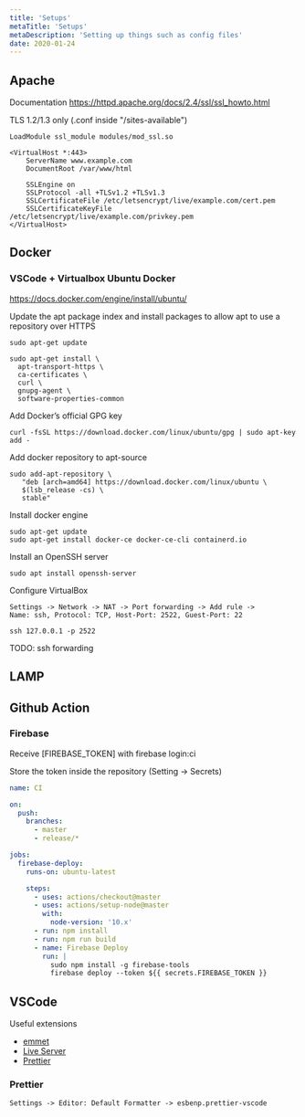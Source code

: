 ```yaml
---
title: 'Setups'
metaTitle: 'Setups'
metaDescription: 'Setting up things such as config files'
date: 2020-01-24
---
```


## Apache

Documentation
https://httpd.apache.org/docs/2.4/ssl/ssl_howto.html

TLS 1.2/1.3 only (.conf inside "/sites-available")

```text
LoadModule ssl_module modules/mod_ssl.so

<VirtualHost *:443>
    ServerName www.example.com
    DocumentRoot /var/www/html

    SSLEngine on
    SSLProtocol -all +TLSv1.2 +TLSv1.3
    SSLCertificateFile /etc/letsencrypt/live/example.com/cert.pem
    SSLCertificateKeyFile /etc/letsencrypt/live/example.com/privkey.pem
</VirtualHost>
```

## Docker

### VSCode + Virtualbox Ubuntu Docker

https://docs.docker.com/engine/install/ubuntu/

Update the apt package index and install packages to allow apt to use a repository over HTTPS

```text
sudo apt-get update

sudo apt-get install \
  apt-transport-https \
  ca-certificates \
  curl \
  gnupg-agent \
  software-properties-common
```

Add Docker’s official GPG key

```text
curl -fsSL https://download.docker.com/linux/ubuntu/gpg | sudo apt-key add -
```

Add docker repository to apt-source 

```text
sudo add-apt-repository \
   "deb [arch=amd64] https://download.docker.com/linux/ubuntu \
   $(lsb_release -cs) \
   stable"
```

Install docker engine

```text
sudo apt-get update
sudo apt-get install docker-ce docker-ce-cli containerd.io
```

Install an OpenSSH server

```text
sudo apt install openssh-server
```

Configure VirtualBox

```text
Settings -> Network -> NAT -> Port forwarding -> Add rule ->
Name: ssh, Protocol: TCP, Host-Port: 2522, Guest-Port: 22

ssh 127.0.0.1 -p 2522
```

TODO: ssh forwarding 

## LAMP



## Github Action

### Firebase

Receive [FIREBASE_TOKEN] with firebase login:ci

Store the token inside the repository (Setting -> Secrets)

```yml
name: CI

on:
  push:
    branches:
      - master
      - release/*

jobs:
  firebase-deploy:
    runs-on: ubuntu-latest

    steps:
      - uses: actions/checkout@master
      - uses: actions/setup-node@master
        with:
          node-version: '10.x'
      - run: npm install
      - run: npm run build
      - name: Firebase Deploy
        run: |
          sudo npm install -g firebase-tools
          firebase deploy --token ${{ secrets.FIREBASE_TOKEN }}
```

## VSCode

Useful extensions

- [emmet](https://docs.emmet.io/)
- [Live Server](https://ritwickdey.github.io/vscode-live-server/)
- [Prettier](https://marketplace.visualstudio.com/items?itemName=esbenp.prettier-vscode)

### Prettier

```text
Settings -> Editor: Default Formatter -> esbenp.prettier-vscode
```